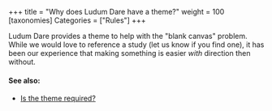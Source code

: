 +++
title = "Why does Ludum Dare have a theme?"
weight = 100
[taxonomies]
Categories = ["Rules"]
+++

Ludum Dare provides a theme to help with the "blank canvas" problem. While we would love to reference a study (let us know if you find one), it has been our experience that making something is easier _with_ direction then without.

#### See also:
* [Is the theme required?](/resources/questions/is-the-theme-required/)
